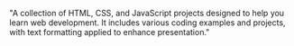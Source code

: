 "A collection of HTML, CSS, and JavaScript projects designed to help you learn web development. It includes various coding examples and projects, with text formatting applied to enhance presentation."
